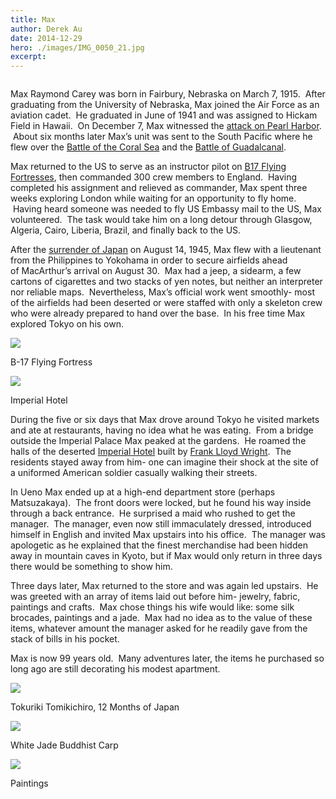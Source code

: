 ```yaml
---
title: Max
author: Derek Au
date: 2014-12-29
hero: ./images/IMG_0050_21.jpg
excerpt: 
---
```


![]()

Max Raymond Carey was born in Fairbury, Nebraska on March 7, 1915.  After graduating from the University of Nebraska, Max joined the Air Force as an aviation cadet.  He graduated in June of 1941 and was assigned to Hickam Field in Hawaii.  On December 7, Max witnessed the [attack on Pearl Harbor](http://en.wikipedia.org/wiki/Attack_on_Pearl_Harbor).  About six months later Max’s unit was sent to the South Pacific where he flew over the [Battle of the Coral Sea](http://en.wikipedia.org/wiki/Battle_of_the_Coral_Sea) and the [Battle of Guadalcanal](http://en.wikipedia.org/wiki/Guadalcanal_Campaign).

Max returned to the US to serve as an instructor pilot on [B17 Flying Fortresses](http://en.wikipedia.org/wiki/Boeing_B-17_Flying_Fortress), then commanded 300 crew members to England.  Having completed his assignment and relieved as commander, Max spent three weeks exploring London while waiting for an opportunity to fly home.  Having heard someone was needed to fly US Embassy mail to the US, Max volunteered.  The task would take him on a long detour through Glasgow, Algeria, Cairo, Liberia, Brazil, and finally back to the US.

After the [surrender of Japan](http://en.wikipedia.org/wiki/Surrender_of_Japan) on August 14, 1945, Max flew with a lieutenant from the Philippines to Yokohama in order to secure airfields ahead of MacArthur’s arrival on August 30.  Max had a jeep, a sidearm, a few cartons of cigarettes and two stacks of yen notes, but neither an interpreter nor reliable maps.  Nevertheless, Max’s official work went smoothly- most of the airfields had been deserted or were staffed with only a skeleton crew who were already prepared to hand over the base.  In his free time Max explored Tokyo on his own.

![](./images/B-17B_Bombers_at_March_Field_California_prior_to_7_December_1941.jpg)

B-17 Flying Fortress

![](./images/Imperial_Hotel_FFW_5.jpg)

Imperial Hotel

During the five or six days that Max drove around Tokyo he visited markets and ate at restaurants, having no idea what he was eating.  From a bridge outside the Imperial Palace Max peaked at the gardens.  He roamed the halls of the deserted [Imperial Hotel](http://en.wikipedia.org/wiki/Imperial_Hotel,_Tokyo) built by [Frank Lloyd Wright](http://en.wikipedia.org/wiki/Frank_Lloyd_Wright).  The residents stayed away from him- one can imagine their shock at the site of a uniformed American soldier casually walking their streets.

In Ueno Max ended up at a high-end department store (perhaps Matsuzakaya).  The front doors were locked, but he found his way inside through a back entrance.  He surprised a maid who rushed to get the manager.  The manager, even now still immaculately dressed, introduced himself in English and invited Max upstairs into his office.  The manager was apologetic as he explained that the finest merchandise had been hidden away in mountain caves in Kyoto, but if Max would only return in three days there would be something to show him.

Three days later, Max returned to the store and was again led upstairs.  He was greeted with an array of items laid out before him- jewelry, fabric, paintings and crafts.  Max chose things his wife would like: some silk brocades, paintings and a jade.  Max had no idea as to the value of these items, whatever amount the manager asked for he readily gave from the stack of bills in his pocket.

Max is now 99 years old.  Many adventures later, the items he purchased so long ago are still decorating his modest apartment.

![](./images/max_scan_622_623.jpg)

Tokuriki Tomikichiro, 12 Months of Japan

![](./images/IMG_0041.jpg)

White Jade Buddhist Carp

![](./images/IMG_0035-Edit-4.jpg)

Paintings
